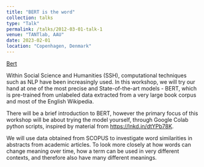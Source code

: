 ```yaml
---
title: "BERT is the word"
collection: talks
type: "Talk"
permalink: /talks/2012-03-01-talk-1
venue: "TANTlab, AAU"
date: 2023-02-01
location: "Copenhagen, Denmark"
---
```


[Bert](/images/Bert1.png)

Within Social Science and Humanities (SSH), computational techniques such as NLP have been increasingly used. In this workshop, we will try our hand at one of the most precise and State-of-the-art models - BERT, which is pre-trained from unlabeled data extracted from a very large book corpus and most of the English Wikipedia.

There will be a brief introduction to BERT, however the primary focus of this workshop will be about trying the model yourself, through Google Colab python scripts, inspired by material from https://lnkd.in/dtYPb78K.

We will use data obtained from SCOPUS to investigate word similarities in abstracts from academic articles.
To look more closely at how words can change meaning over time, how a term can be used in very different contexts, and therefore also have many different meanings.
